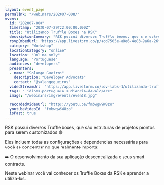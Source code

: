 ```yaml
---
layout: event_page
permalink: "/webinars/202007-008/"
event:
  id: "202007-008"
  timestamp: "2020-07-29T22:00:00.000Z"
  title: "Utilizando Truffle Boxes na RSK"
  descriptionSummary: "RSK possui diversos Truffle boxes, que s o estruturas de projetos prontos para serem customizados Eles incluem todas as configura es e depe…"
  rsvpEmbedUrl: "https://app.livestorm.co/p/acd7505e-a8e6-4e83-9a6a-26f54c808695/form"
  category: "Workshop"
  locationCategory: "online"
  location: "Online only"
  language: "Portuguese"
  audiences: "developers"
  presenters:
  - name: "Solange Gueiros"
    description: "Developer Advocate"
    contact: "@solangegueiros"
  videoStreamUrl: "https://app.livestorm.co/iov-labs-1/utilizando-truffle-boxes-na-rsk"
  tags: " idioma-portuguese audiencia-developers"
  image: "/webinars/img/events/event8.jpg"

  recordedVideoUrl: "https://youtu.be/fmbwgwSW8zo"
  youtubeVideoId: "fmbwgwSW8zo"
  isPast: true
---
```



RSK possui diversos Truffle boxes, que são estruturas de projetos prontos para serem customizados 😄

Eles incluem todas as configurações e dependencias necessárias para você se concentrar no que realmente importa:

➡️ O desenvolvimento da sua aplicação descentralizada e seus smart contracts.

Neste webinar você vai conhecer os Truffle Boxes da RSK e aprender a utilizá-los.

